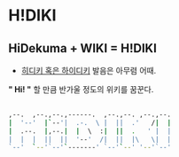 # H!DIKI
## HiDekuma + WIKI = H!DIKI
- <U>히디키 혹은 하이디키</U> 발음은 아무렴 어때.

**" Hi! "** 할 만큼 반가울 정도의 위키를 꿈꾼다.
```bash
                                          
,--.  ,--.,--.,------.  ,--.,--. ,--.,--. 
|  '--'  |`--'|  .-.  \ |  ||  .'   /|  | 
|  .--.  |,--.|  |  \  :|  ||  .   ' |  | 
|  |  |  ||  ||  '--'  /|  ||  |\   \|  | 
`--'  `--'`--'`-------' `--'`--' '--'`--' 
                                          
```
